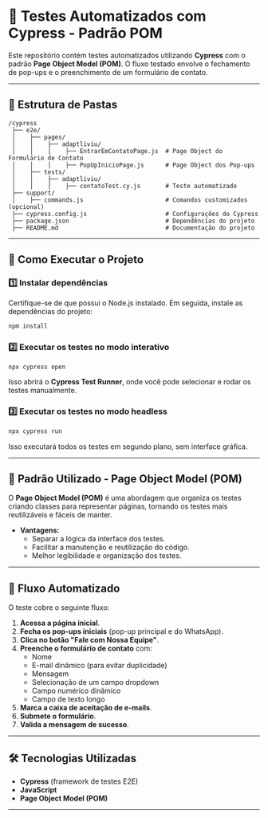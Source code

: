 # 🧪 Testes Automatizados com Cypress - Padrão POM

Este repositório contém testes automatizados utilizando **Cypress** com o padrão **Page Object Model (POM)**. O fluxo testado envolve o fechamento de pop-ups e o preenchimento de um formulário de contato.

---

## 📂 Estrutura de Pastas

```
/cypress
 ├── e2e/
 │    ├── pages/
 │    │    ├── adaptliviu/
 │    │    │    ├── EntrarEmContatoPage.js  # Page Object do Formulário de Contato
 │    │    │    ├── PopUpInicioPage.js      # Page Object dos Pop-ups
 │    ├── tests/
 │    │    ├── adaptliviu/
 │    │    │    ├── contatoTest.cy.js       # Teste automatizado      
 ├── support/
 │    ├── commands.js                       # Comandos customizados (opcional)
 ├── cypress.config.js                      # Configurações do Cypress
 ├── package.json                           # Dependências do projeto
 ├── README.md                              # Documentação do projeto
```

---

## 🚀 Como Executar o Projeto

### 1️⃣ **Instalar dependências**
Certifique-se de que possui o Node.js instalado. Em seguida, instale as dependências do projeto:
```sh
npm install
```

### 2️⃣ **Executar os testes no modo interativo**
```sh
npx cypress open
```
Isso abrirá o **Cypress Test Runner**, onde você pode selecionar e rodar os testes manualmente.

### 3️⃣ **Executar os testes no modo headless**
```sh
npx cypress run
```
Isso executará todos os testes em segundo plano, sem interface gráfica.

---

## 🎯 Padrão Utilizado - Page Object Model (POM)
O **Page Object Model (POM)** é uma abordagem que organiza os testes criando classes para representar páginas, tornando os testes mais reutilizáveis e fáceis de manter.

- **Vantagens:**
  - Separar a lógica da interface dos testes.
  - Facilitar a manutenção e reutilização do código.
  - Melhor legibilidade e organização dos testes.


---

## 🔄 Fluxo Automatizado
O teste cobre o seguinte fluxo:

1. **Acessa a página inicial**.
2. **Fecha os pop-ups iniciais** (pop-up principal e do WhatsApp).
3. **Clica no botão "Fale com Nossa Equipe"**.
4. **Preenche o formulário de contato** com:
   - Nome
   - E-mail dinâmico (para evitar duplicidade)
   - Mensagem
   - Selecionação de um campo dropdown
   - Campo numérico dinâmico
   - Campo de texto longo
5. **Marca a caixa de aceitação de e-mails**.
6. **Submete o formulário**.
7. **Valida a mensagem de sucesso**.

---

## 🛠 Tecnologias Utilizadas
- **Cypress** (framework de testes E2E)
- **JavaScript**
- **Page Object Model (POM)**

---



